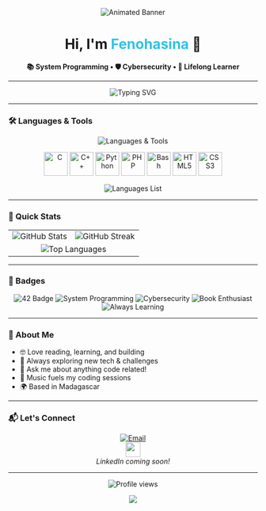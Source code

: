 <!-- Animated banner (waves + deep blue-cyan gradient, modern & cool, no quote) -->
<p align="center">
  <img src="https://capsule-render.vercel.app/api?type=waving&color=0:132743,100:2ec4e6&height=180&section=header&fontSize=38&fontAlign=50&fontColor=ffffff" alt="Animated Banner"/>
</p>

<h1 align="center">Hi, I'm <span style="color:#2ec4e6">Fenohasina</span> 🚀</h1>

<p align="center">
  <b>📚 System Programming • 🛡️ Cybersecurity • 🧠 Lifelong Learner</b>
</p>

---

<!-- Animated typing effect -->
<p align="center">
  <img src="https://readme-typing-svg.demolab.com?font=Fira+Code&duration=3000&pause=1000&color=2EC4E6&center=true&width=435&lines=Code+the+life+u+want+and+live+it." alt="Typing SVG" />
</p>

---

### 🛠️ Languages & Tools

<p align="center">
  <img src="https://readme-typing-svg.demolab.com?font=Fira+Code&size=24&pause=1000&color=132743&center=true&vCenter=true&width=800&lines=Languages+%26+Tools+I+Love+%F0%9F%92%BB%F0%9F%94%A5" alt="Languages & Tools" />
</p>

<p align="center">
  <a href="https://en.wikipedia.org/wiki/C_(programming_language)" title="C"><img src="https://skillicons.dev/icons?i=c" width="48" alt="C"/></a>
  <a href="https://en.wikipedia.org/wiki/C%2B%2B" title="C++"><img src="https://skillicons.dev/icons?i=cpp" width="48" alt="C++"/></a>
  <a href="https://www.python.org/" title="Python"><img src="https://skillicons.dev/icons?i=python" width="48" alt="Python"/></a>
  <a href="https://www.php.net/" title="PHP"><img src="https://skillicons.dev/icons?i=php" width="48" alt="PHP"/></a>
  <a href="https://www.gnu.org/software/bash/" title="Bash"><img src="https://skillicons.dev/icons?i=bash" width="48" alt="Bash"/></a>
  <a href="https://developer.mozilla.org/en-US/docs/Web/HTML" title="HTML5"><img src="https://skillicons.dev/icons?i=html" width="48" alt="HTML5"/></a>
  <a href="https://developer.mozilla.org/en-US/docs/Web/CSS" title="CSS3"><img src="https://skillicons.dev/icons?i=css" width="48" alt="CSS3"/></a>
</p>

<p align="center">
  <img src="https://readme-typing-svg.demolab.com?font=Fira+Code&size=18&pause=1000&color=2EC4E6&center=true&vCenter=true&width=800&lines=+C+%7C+C%2B%2B+%7C+Python+%7C+PHP+%7C+Bash+%7C+HTML5+%7C+CSS3" alt="Languages List" />
</p>

---

### 🚀 Quick Stats

<p align="center">
  <table>
    <tr>
      <td>
        <img src="https://github-readme-stats.vercel.app/api?username=Fenohasina22&show_icons=true&theme=dark&border_color=2ec4e6&bg_color=0D1117&icon_color=2ec4e6&title_color=2ec4e6&text_color=ffffff&border_radius=20&count_private=true" alt="GitHub Stats" />
      </td>
      <td>
        <img src="https://github-readme-streak-stats.herokuapp.com?user=Fenohasina22&theme=dark&hide_border=false&border_radius=20&background=0D1117&sideLabels=2ec4e6&currStreakLabel=2ec4e6&sideNums=ffffff&dates=ffffff&stroke=2ec4e6&ring=2ec4e6&fire=2ec4e6" alt="GitHub Streak" />
      </td>
    </tr>
    <tr>
      <td colspan="2" align="center">
        <img src="https://github-readme-stats.vercel.app/api/top-langs/?username=Fenohasina22&layout=compact&theme=dark&border_color=2ec4e6&bg_color=0D1117&title_color=2ec4e6&text_color=ffffff&border_radius=20" alt="Top Languages" />
      </td>
    </tr>
  </table>
</p>

---

### 🏅 Badges

<p align="center">
  <img src="https://img.shields.io/badge/42%20Student-132743?style=for-the-badge&logo=42&logoColor=white" alt="42 Badge"/>
  <img src="https://img.shields.io/badge/System%20Programming-2ec4e6?style=for-the-badge&logoColor=white" alt="System Programming"/>
  <img src="https://img.shields.io/badge/Cybersecurity-205375?style=for-the-badge&logoColor=white" alt="Cybersecurity"/>
  <img src="https://img.shields.io/badge/Book%20Enthusiast-22304a?style=for-the-badge&logo=bookstack&logoColor=white" alt="Book Enthusiast"/>
  <img src="https://img.shields.io/badge/Always%20Learning-539ddb?style=for-the-badge&logoColor=white" alt="Always Learning"/>
</p>

---

### 🌱 About Me

- 🤓 Love reading, learning, and building  
- 🚩 Always exploring new tech & challenges  
- 💬 Ask me about anything code related!
- 🎵 Music fuels my coding sessions  
- 🌍 Based in Madagascar

---

### 📬 Let's Connect

<p align="center">
  <a href="mailto:fenohasinasamy@gmail.com"><img src="https://img.shields.io/badge/Email-2ec4e6?style=for-the-badge&logo=gmail&logoColor=white" alt="Email"></a>
  <!-- <a href="https://linkedin.com/in/yourprofile"><img src="https://img.shields.io/badge/LinkedIn-0e76a8?style=for-the-badge&logo=linkedin&logoColor=white" alt="LinkedIn"></a> -->
  <br>
  <img src="https://raw.githubusercontent.com/Fenohasina22/Fenohasina22/main/assets/bounce-arrow.gif" width="30"/>
  <br>
  <i>LinkedIn coming soon!</i>
</p>

---

<!-- Visitor badge -->
<p align="center">
  <img src="https://komarev.com/ghpvc/?username=Fenohasina22&style=flat-square&color=2ec4e6" alt="Profile views" />
</p>

<!-- Cool animated divider -->
<p align="center">
  <img src="https://capsule-render.vercel.app/api?type=waving&color=0:132743,100:2ec4e6&height=70&section=footer"/>
</p>

